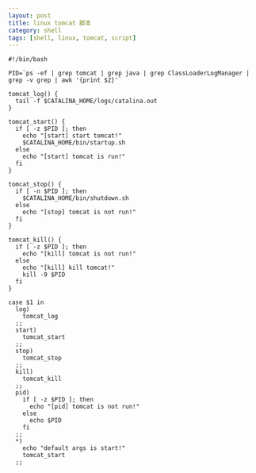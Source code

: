 ```yaml
---
layout: post
title: linux tomcat 脚本
category: shell
tags: [shell, linux, tomcat, script]
---
```


    #!/bin/bash

    PID=`ps -ef | grep tomcat | grep java | grep ClassLoaderLogManager | grep -v grep | awk '{print $2}'`

    tomcat_log() {
      tail -f $CATALINA_HOME/logs/catalina.out
    }

    tomcat_start() {
      if [ -z $PID ]; then
        echo "[start] start tomcat!"
        $CATALINA_HOME/bin/startup.sh
      else
        echo "[start] tomcat is run!"
      fi
    }

    tomcat_stop() {
      if [ -n $PID ]; then
        $CATALINA_HOME/bin/shutdown.sh
      else
        echo "[stop] tomcat is not run!"
      fi
    }

    tomcat_kill() {
      if [ -z $PID ]; then
        echo "[kill] tomcat is not run!"
      else
        echo "[kill] kill tomcat!"
        kill -9 $PID
      fi
    }

    case $1 in
      log)
        tomcat_log
      ;;
      start)
        tomcat_start
      ;;
      stop)
        tomcat_stop
      ;;
      kill)
        tomcat_kill
      ;;
      pid)
        if [ -z $PID ]; then
          echo "[pid] tomcat is not run!"
        else
          echo $PID
        fi
      ;;
      *)
        echo "default args is start!"
        tomcat_start
      ;;
